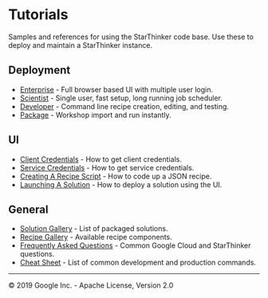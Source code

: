 # Tutorials

Samples and references for using the StarThinker code base. Use these to deploy and maintain 
a StarThinker instance.

## Deployment

- [Enterprise](deploy_enterprise.md) - Full browser based UI with multiple user login.
- [Scientist](deploy_scientist.md) - Single user, fast setup, long running job scheduler.
- [Developer](deploy_developer.md) - Command line recipe creation, editing, and testing.
- [Package](deploy_package.md) - Workshop import and run instantly.

## UI

- [Client Credentials](ui_client.md) - How to get client credentials.
- [Service Credentials](ui_project.md) - How to get service credentials.
- [Creating A Recipe Script](../starthinker/gtech/README.md) - How to code up a JSON recipe.
- [Launching A Solution](ui_recipe.md) - How to deploy a solution using the UI.

## General

- [Solution Gallery](https://google.github.io/starthinker/) - List of packaged solutions.
- [Recipe Gallery](https://google.github.io/starthinker/code/) - Available recipe components.
- [Frequently Asked Questions](faq.md) - Common Google Cloud and StarThinker questions.
- [Cheat Sheet](cheat_sheet.md) - List of common development and production commands.

---
&copy; 2019 Google Inc. - Apache License, Version 2.0
